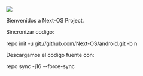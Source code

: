<img src="https://raw.githubusercontent.com/Next-OS/android/n/nextos_logo.png">

Bienvenidos a Next-OS Project.

Sincronizar codigo:

repo init -u git://github.com/Next-OS/android.git -b n

Descargamos el codigo fuente con:

repo sync -j16 --force-sync



